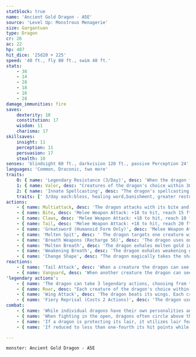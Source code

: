 ```yaml
---
statblock: true
name: 'Ancient Gold Dragon - A5E'
source: 'Level Up: Monstrous Menagerie'
size: Gargantuan
type: Dragon
cr: 26
ac: 22
hp: 487
hit_dice: '25d20 + 225'
speed: '40 ft., fly 80 ft., swim 40 ft.'
stats:
    - 30
    - 14
    - 28
    - 18
    - 16
    - 28
damage_immunities: fire
saves:
    dexterity: 10
    constitution: 17
    wisdom: 11
    charisma: 17
skillsaves:
    insight: 11
    perception: 11
    persuasion: 17
    stealth: 10
senses: 'blindsight 60 ft., darkvision 120 ft., passive Perception 24'
languages: 'Common, Draconic, two more'
traits:
    0: { name: 'Legendary Resistance (3/Day)', desc: 'When the dragon fails a saving throw, it can choose to succeed instead. When it does, some of its scales fall away, forming pools of molten gold. If it has no more uses of this ability, its Armor Class is reduced to 20 until it finishes a long rest.' }
    1: { name: Valor, desc: "Creatures of the dragon's choice within 30 feet gain a +3 bonus to saving throws and are immune to the charmed and frightened conditions." }
    2: { name: 'Innate Spellcasting', desc: "The dragon's spellcasting ability is Charisma (save DC 25). It can innately cast the following spells, requiring no material components." }
    traits: [' 3/day each:bless, healing word,banishment, greater restoration', ' 1/day:divine word, hallow']
actions:
    - { name: Multiattack, desc: 'The dragon attacks with its bite and twice with its claws.' }
    - { name: Bite, desc: 'Melee Weapon Attack: +18 to hit, reach 15 ft., one target. Hit: 32 (4d10 + 10) piercing damage plus 9 (2d8) fire damage.' }
    - { name: Claws, desc: 'Melee Weapon Attack: +18 to hit, reach 10 ft., one target. Hit: 28 (4d8 + 10) slashing damage.' }
    - { name: Tail, desc: 'Melee Weapon Attack: +18 to hit, reach 20 ft., one target. Hit: 23 (3d8 + 10) bludgeoning damage, and the dragon pushes the target 10 feet away.' }
    - { name: 'Greatsword (Humanoid Form Only)', desc: 'Melee Weapon Attack: +18 to hit, reach 5 ft., one target. Hit: 17 (2d6 + 10) slashing damage.' }
    - { name: 'Molten Spit', desc: ' The dragon targets one creature within 60 feet, forcing it to make a DC 25 Dexterity saving throw. The creature takes 27 (5d10) fire damage on a failure or half on a success. Liquid gold pools in a 5-foot-square occupied by the creature and remains hot for 1 minute. A creature that ends its turn in the gold or enters it for the first time on a turn takes 22 (4d10) fire damage.' }
    - { name: 'Breath Weapons (Recharge 56)', desc: 'The dragon uses one of the following breath weapons:' }
    - { name: 'Molten Breath', desc: 'The dragon exhales molten gold in a 90-foot cone. Each creature in the area makes a DC 25 Dexterity saving throw, taking 88 (16d10) fire damage on a failed save or half damage on a success. A creature that fails the saving throw is covered in a shell of rapidly cooling gold, reducing its Speed to 0. A creature can use an action to break the shell, ending the effect.' }
    - { name: 'Weakening Breath', desc: 'The dragon exhales weakening gas in a 90-foot cone. Each creature in the area must succeed on a DC 25 Constitution saving throw or suffer disadvantage on weapon attack rolls for 1 minute. A weakened creature repeats the saving throw at the end of each of its turns, ending the effect on a success.' }
    - { name: 'Change Shape', desc: "The dragon magically takes the shape of a humanoid or beast, or changes back into its true form. It reverts to its true form if it dies. Any equipment it is wearing or carrying is absorbed or borne by the new form (dragon's choice). In the new form, the dragon's stats are unchanged except for its size. It can't use Molten Spit, Breath Weapons, Tail Attack, or Wing Attack except in dragon form. In beast form, it can attack only with its bite and claws, if appropriate to its form. If the beast form is Large or smaller, the reach of these attacks is reduced to 5 feet. In humanoid form, it can attack only with its greatsword." }
reactions:
    - { name: 'Tail Attack', desc: 'When a creature the dragon can see within 10 feet hits the dragon with a melee attack, the dragon makes a tail attack against it.' }
    - { name: Vanguard, desc: 'When another creature the dragon can see within 20 feet is hit by an attack, the dragon deflects the attack, turning the hit into a miss.' }
'legendary actions':
    - { name: 'The dragon can take 3 legendary actions, choosing from the options below', desc: "Only one legendary action can be used at a time and only at the end of another creature's turn. It regains spent legendary actions at the start of its turn." }
    - { name: Roar, desc: "Each creature of the dragon's choice within 120 feet that can hear it makes a DC 25 Charisma saving throw. On a failure, it is frightened for 1 minute. A creature repeats the saving throw at the end of its turns, ending the effect on itself on a success. When it succeeds on a saving throw or the effect ends for it, it is immune to Roar for 24 hours." }
    - { name: 'Wing Attack', desc: 'The dragon beats its wings. Each creature within 15 feet makes a DC 26 Dexterity saving throw. On a failure, it is pushed 10 feet away and knocked prone. The dragon can then fly up to half its fly speed.' }
    - { name: 'Fiery Reprisal (Costs 2 Actions)', desc: 'The dragon uses Molten Spit against the last creature to deal damage to it.' }
combat:
    - { name: 'While individual dragons have their own personalities and tactics, most rely heavily on their breath weapons', desc: 'They use them whenever they can, preferably from maximum distance and while flying above their enemies.' }
    - { name: 'When fighting in the open, dragons often circle above their enemies as they wait for their breath weapons to recharge', desc: "They only close to melee if their enemies deal significant damage with ranged attacks, or if they can savage an enemy cut off from its allies. Once bloodied, dragons become more aggressive, attacking with bite and claws when their breath weapons aren't available." }
    - { name: 'If a dragon is protecting its lair, it utilizes lair features, traps, allies, and architecture such as escape tunnels to keep up a hit-and-run fight, reappearing only when it has a fully-recharged breath weapon', desc: 'If the dragon is forced into melee combat, it uses its bite and claws against a single foe. If it has legendary actions like Roar and Wing Attack, it uses them to disperse its other enemies.' }
    - { name: 'If reduced to less than one-fourth its hit points while fighting in the open, a dragon flies away', desc: 'However, it fights to the death to defend its lair, unless it can regain the upper hand through tricks or bargains.' }

---
```

```statblock
monster: Ancient Gold Dragon - A5E
```
